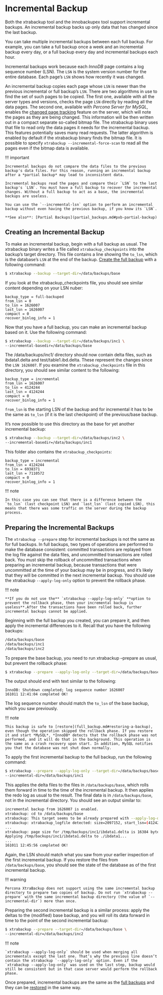 # Incremental Backup

Both the xtrabackup tool and the innobackupex tool support incremental backups. An incremental backup backs up only data that has changed since the last backup.

You can take multiple incremental backups between each full backup. For example, you can take a full backup once a week and an incremental backup every day, or a full backup every day and incremental backups each hour.

Incremental backups work because each *InnoDB* page contains a log sequence
number (LSN). The `LSN` is the system version number for the
entire database. Each page’s `LSN` shows how recently it was changed.

An incremental backup copies each page whose `LSN` is newer than the
previous incremental or full backup’s `LSN`. There are two algorithms in
use to find the set of such pages to be copied. The first one, available with all the server types and versions, checks the page `LSN` directly by reading all the data pages. The second one, available with *Percona Server for MySQL*, enables the [changed page tracking](http://www.percona.com/doc/percona-server/5.7/management/changed_page_tracking.html)
feature on the server, which will note the pages as they are being changed.
This information will be then written out in a compact separate so-called
bitmap file. The xtrabackup binary uses that file to read only the data
pages it needs for the incremental backup. This features potentially saves many read requests. The latter algorithm is enabled by default if the xtrabackup binary finds the bitmap file. It is possible to specify
`xtrabackup --incremental-force-scan` to read all the pages even if the
bitmap data is available.

!!! important

    Incremental backups do not compare the data files to the previous backup's data files. For this reason, running an incremental backup after a *partial backup* may lead to inconsistent data.

    Incremental backups read the pages and compare their `LSN` to the last backup's `LSN`. You must have a full backup to recover the incremental changes. Without a full backup to act as a base, the incremental backups are useless.

    You can use the `--incremental-lsn` option to perform an incremental backup without even having the previous backup, if you know its `LSN`.
    
    **See also**: [Partial Backups](partial_backups.md#pxb-partial-backup)
    
## Creating an Incremental Backup

To make an incremental backup, begin with a full backup as usual. The
xtrabackup binary writes a file called `xtrabackup_checkpoints` into
the backup’s target directory. This file contains a line showing the
`to_lsn`, which is the database’s `LSN` at the end of the backup.
[Create the full backup](full_backup.md#full-backup) with a following command:

```bash
$ xtrabackup --backup --target-dir=/data/backups/base
```

If you look at the xtrabackup_checkpoints file, you should see similar
content depending on your LSN nuber:

```text
backup_type = full-backuped
from_lsn = 0
to_lsn = 1626007
last_lsn = 1626007
compact = 0
recover_binlog_info = 1
```

Now that you have a full backup, you can make an incremental backup based on it. Use the following command:

```bash
$ xtrabackup --backup --target-dir=/data/backups/inc1 \
--incremental-basedir=/data/backups/base
```

The /data/backups/inc1/ directory should now contain delta files, such
as ibdata1.delta and test/table1.ibd.delta. These represent the
changes since the `LSN 1626007`. If you examine the
`xtrabackup_checkpoints` file in this directory, you should see similar
content to the following:

```text
backup_type = incremental
from_lsn = 1626007
to_lsn = 4124244
last_lsn = 4124244
compact = 0
recover_binlog_info = 1
```

`from_lsn` is the starting LSN of the backup and for incremental it has to be the same as `to_lsn` (if it is the last checkpoint) of the previous/base
backup.

It’s now possible to use this directory as the base for yet another incremental backup:

```bash
$ xtrabackup --backup --target-dir=/data/backups/inc2 \
--incremental-basedir=/data/backups/inc1
```

This folder also contains the `xtrabackup_checkpoints`:

```text
backup_type = incremental
from_lsn = 4124244
to_lsn = 6938371
last_lsn = 7110572
compact = 0
recover_binlog_info = 1
```

!!! note

    In this case you can see that there is a difference between the `to_lsn` (last checkpoint LSN) and `last_lsn` (last copied LSN), this means that there was some traffic on the server during the backup process.

## Preparing the Incremental Backups

The `xtrabackup --prepare` step for incremental backups is not the same
as for full backups. In full backups, two types of operations are performed to make the database consistent: committed transactions are replayed from the log file against the data files, and uncommitted transactions are rolled back. You must skip the rollback of uncommitted transactions when preparing an incremental backup, because transactions that were uncommitted at the time of your backup may be in progress, and it’s likely that they will be committed in the next incremental backup. You should use the xtrabackup `--apply-log-only` option to prevent the rollback phase.

!!! note

    **If you do not use the** `xtrabackup --apply-log-only` **option to prevent the rollback phase, then your incremental backup is useless**.After the transactions have been rolled back, further incremental backups cannot be applied.

Beginning with the full backup you created, you can prepare it, and then apply the incremental differences to it. Recall that you have the following backups:

```bash
/data/backups/base
/data/backups/inc1
/data/backups/inc2
```

To prepare the base backup, you need to run xtrabackup –prepare as
usual, but prevent the rollback phase:

```bash
$ xtrabackup --prepare --apply-log-only --target-dir=/data/backups/base
```

The output should end with text similar to the following:

```text
InnoDB: Shutdown completed; log sequence number 1626007
161011 12:41:04 completed OK!
```

The log sequence number should match the `to_lsn` of the base backup, which
you saw previously.

!!! note

    This backup is safe to [restore](full_backup.md#restoring-a-backup), even though the operation skipped the rollback phase. If you restore it and start *MySQL*, *InnoDB* detects that the rollback phase was not performed, and it will do that in the background. This operation is the same as a crash recovery upon start. In addition, MySQL notifies you that the database was not shut down normally.

To apply the first incremental backup to the full backup, run the following
command:

```bash
$ xtrabackup --prepare --apply-log-only --target-dir=/data/backups/base \
--incremental-dir=/data/backups/inc1
```

This applies the delta files to the files in `/data/backups/base`, which
rolls them forward in time to the time of the incremental backup. It then
applies the redo log as usual to the result. The final data is in
`/data/backups/base`, not in the incremental directory. You should see
an output similar to:

```bash
incremental backup from 1626007 is enabled.
xtrabackup: cd to /data/backups/base
xtrabackup: This target seems to be already prepared with --apply-log-only.
xtrabackup: xtrabackup_logfile detected: size=2097152, start_lsn=(4124244)
...
xtrabackup: page size for /tmp/backups/inc1/ibdata1.delta is 16384 bytes
Applying /tmp/backups/inc1/ibdata1.delta to ./ibdata1...
...
161011 12:45:56 completed OK!
```

Again, the LSN should match what you saw from your earlier inspection of the first incremental backup. If you restore the files from
`/data/backups/base`, you should see the state of the database as of the
first incremental backup.

!!! warning

    Percona XtraBackup does not support using the same incremental backup directory to prepare two copies of backup. Do not run `xtrabackup --prepare` with the same incremental backup directory (the value of `--incremental-dir`) more than once.

Preparing the second incremental backup is a similar process: apply the deltas to the (modified) base backup, and you will roll its data forward in time to the point of the second incremental backup:

```bash
$ xtrabackup --prepare --target-dir=/data/backups/base \
--incremental-dir=/data/backups/inc2
```

!!! note

    `xtrabackup --apply-log-only` should be used when merging all incrementals except the last one. That’s why the previous line doesn’t contain the xtrabackup `--apply-log-only` option. Even if the `xtrabackup --apply-log-only` was used on the last step, backup would still be consistent but in that case server would perform the rollback phase.

Once prepared, incremental backups are the same as the [full backups](full_backup.md#full-backup) and they can be [restored](full_backup.md#restoring-a-backup) in the same way.
